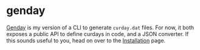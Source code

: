 # genday

[Genday][genday] is my version of a CLI to generate `curday.dat` files. For now, it both exposes a public
API to define curdays in code, and a JSON converter. If this sounds useful to you, head on over to the
[Installation](./installation.md) page.

[genday]: https://github.com/GreatGodApollo/genday